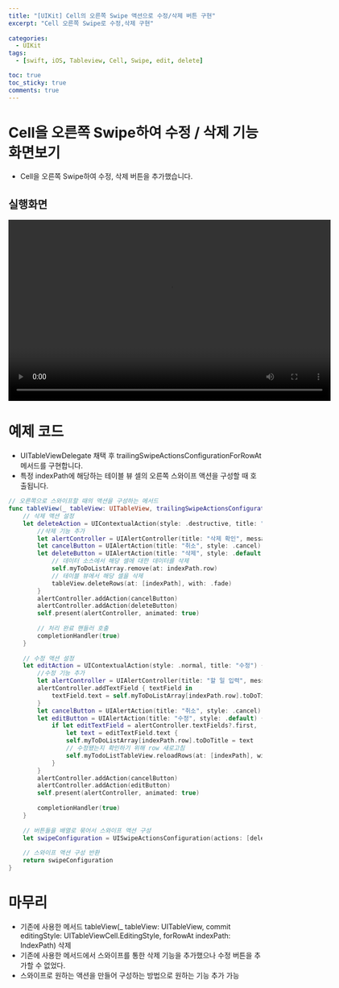 ```yaml
---
title: "[UIKit] Cell의 오른쪽 Swipe 액션으로 수정/삭제 버튼 구현"
excerpt: "Cell 오른쪽 Swipe로 수정,삭제 구현" 
  
categories:
  - UIKit
tags:
  - [swift, iOS, Tableview, Cell, Swipe, edit, delete]

toc: true         
toc_sticky: true   
comments: true      
---
```


# Cell을 오른쪽 Swipe하여 수정 / 삭제 기능 화면보기
- Cell을 오른쪽 Swipe하여 수정, 삭제 버튼을 추가했습니다. 

## 실행화면 

<video width="640" height="360" controls>
    <source src="../../assets/video/categories/uikit/2024-03-27-trailingSwipeActionsConfigurationForRowAt.mov" type="video/mp4">
</video>

<br>

# 예제 코드 
- UITableViewDelegate 채택 후 trailingSwipeActionsConfigurationForRowAt 메서드를 구현합니다. 
- 특정 indexPath에 해당하는 테이블 뷰 셀의 오른쪽 스와이프 액션을 구성할 때 호출됩니다. 

```swift
// 오른쪽으로 스와이프할 때의 액션을 구성하는 메서드
func tableView(_ tableView: UITableView, trailingSwipeActionsConfigurationForRowAt indexPath: IndexPath) -> UISwipeActionsConfiguration? {
    // 삭제 액션 설정
    let deleteAction = UIContextualAction(style: .destructive, title: "삭제") { (action, view, completionHandler) in
        //삭제 기능 추가 
        let alertController = UIAlertController(title: "삭제 확인", message: "삭제하시겠습니까?", preferredStyle: .alert)
        let cancelButton = UIAlertAction(title: "취소", style: .cancel)
        let deleteButton = UIAlertAction(title: "삭제", style: .default) { _ in
            // 데이터 소스에서 해당 셀에 대한 데이터를 삭제
            self.myToDoListArray.remove(at: indexPath.row)
            // 테이블 뷰에서 해당 셀을 삭제
            tableView.deleteRows(at: [indexPath], with: .fade)
        }
        alertController.addAction(cancelButton)
        alertController.addAction(deleteButton)
        self.present(alertController, animated: true)
    
        // 처리 완료 핸들러 호출
        completionHandler(true)
    }
    
    // 수정 액션 설정
    let editAction = UIContextualAction(style: .normal, title: "수정") { (action, view, completionHandler) in
        //수정 기능 추가 
        let alertController = UIAlertController(title: "할 일 입력", message: "", preferredStyle: .alert)
        alertController.addTextField { textField in
            textField.text = self.myToDoListArray[indexPath.row].toDoTitle
        }
        let cancelButton = UIAlertAction(title: "취소", style: .cancel)
        let editButton = UIAlertAction(title: "수정", style: .default) { _ in
            if let editTextField = alertController.textFields?.first,
                let text = editTextField.text {
                self.myToDoListArray[indexPath.row].toDoTitle = text
                // 수정됐는지 확인하기 위해 row 새로고침
                self.myTodoListTableView.reloadRows(at: [indexPath], with: .automatic)
            }
        }
        alertController.addAction(cancelButton)
        alertController.addAction(editButton)
        self.present(alertController, animated: true)
        
        completionHandler(true)
    }
    
    // 버튼들을 배열로 묶어서 스와이프 액션 구성
    let swipeConfiguration = UISwipeActionsConfiguration(actions: [deleteAction, editAction])
    
    // 스와이프 액션 구성 반환
    return swipeConfiguration
}
```

# 마무리 
- 기존에 사용한 메서드 tableView(_ tableView: UITableView, commit editingStyle: UITableViewCell.EditingStyle, forRowAt indexPath: IndexPath) 삭제
- 기존에 사용한 메서드에서 스와이프를 통한 삭제 기능을 추가했으나 수정 버튼을 추가할 수 없었다. 
- 스와이프로 원하는 액션을 만들어 구성하는 방법으로 원하는 기능 추가 가능 